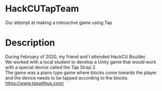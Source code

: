 # HackCUTapTeam
Our attempt at making a interactive game using Tap

# Description

During February of 2020, my friend and I attended HackCU Boulder.  
We worked with a local student to develop a Unity game that would work with a special device called the Tap Strap 2.  
The game was a piano type game where blocks come towards the player and the device needs to be tapped according to the blocks.  
https://www.tapwithus.com/
